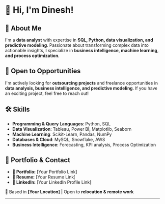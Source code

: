 # 👋 Hi, I'm Dinesh!  

## 🚀 About Me  
I'm a **data analyst** with expertise in **SQL, Python, data visualization, and predictive modeling**. Passionate about transforming complex data into actionable insights, I specialize in **business intelligence, machine learning, and process optimization**.  

## 💼 Open to Opportunities  
I'm actively looking for **outsourcing projects** and freelance opportunities in **data analysis, business intelligence, and predictive modeling**. If you have an exciting project, feel free to reach out!  

## 🛠️ Skills  
- **Programming & Query Languages**: Python, SQL  
- **Data Visualization**: Tableau, Power BI, Matplotlib, Seaborn  
- **Machine Learning**: Scikit-Learn, Pandas, NumPy  
- **Databases & Cloud**: MySQL, Snowflake, AWS  
- **Business Intelligence**: Forecasting, KPI analysis, Process Optimization  

## 📄 Portfolio & Contact  
- **📂 Portfolio:** [Your Portfolio Link]  
- **📑 Resume:** [Your Resume Link]  
- **🔗 LinkedIn:** [Your LinkedIn Profile Link]  

📍 Based in **[Your Location]** | Open to **relocation & remote work**  

---

